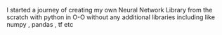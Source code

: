 I started a journey of creating my own Neural Network Library from the scratch with python in O-O without any additional libraries including like numpy , pandas , tf etc